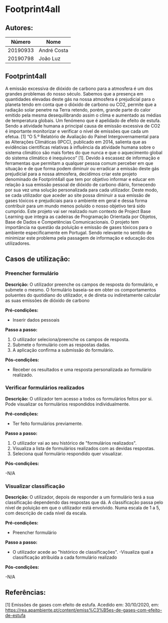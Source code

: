 # Footprint4all



## Autores:

| Número | Nome |
|--------|------|
|  20190933  | André Costa |
|  20190798  | João Luz|

## Footprint4all
   A emissão excessiva de dióxido de carbono para a atmosfera é um dos grandes problemas do nosso século. Sabemos que a presença em quantidades elevadas deste gás na nossa atmosfera é prejudicial para o planeta tendo em conta que o dióxido de carbono ou CO2, permite que a radiação solar penetre na Terra retendo, porém, grande parte do calor emitido pela mesma desequilibrando assim o clima e aumentado as médias de temperatura globais. Um fenómeno que é apelidado de efeito de estufa.           
   Sendo a atividade humana a principal causa de emissão excessiva de CO2 é importante monitorizar e verificar o nível de emissões que cada um efetua. [1] “O 5.º Relatório de Avaliação do Painel Intergovernamental para as Alterações Climáticas (IPCC), publicado em 2014, salienta que as evidências científicas relativas à influência da atividade humana sobre o sistema climático são mais fortes do que nunca e que o aquecimento global do sistema climático é inequívoco” [1]. Devido à escassez de informação e ferramentas que permitam a qualquer pessoa comum perceber em que situação e de que forma podem diminuir ou erradicar a emissão deste gás prejudicial para a nossa atmosfera, decidimos criar este projeto denominado de Footprint4all que tem por objetivo informar e educar em relação à sua emissão pessoal de dióxido de carbono diário, fornecendo por sua vez uma solução personalizada para cada utilizador. Deste modo, se cada utilizador que aceder ao site possa diminuir a sua emissão de gases tóxicos e prejudiciais para o ambiente em geral e dessa forma contribuir para um mundo menos poluído o nosso objetivo terá sido cumprido. Este projeto vai ser realizado num contexto de Project Base Learning que integra as cadeiras de Programação Orientada por Objetos, Base de Dados e Competências Comunicacionais. O projeto tem importância na questão da poluição e emissão de gases tóxicos para o ambiente especificamente em Portugal. Sendo relevante no sentido de minimizar este problema pela passagem de informação e educação dos utilizadores.


## Casos de utilização:

### Preencher formulário 
**Descrição:**
O utilizador preenche os campos de resposta do formulário, e submete o mesmo. O formulário baseia-se em obter os comportamentos poluentes do quotidiano do utilizador, e de direta ou indiretamente calcular as suas emissões de dióxido de carbono

**Pré-condições:**
- Inserir dados pessoais

**Passo a passo:**
1. O utilizador seleciona/preenche os campos de resposta.
2. Submete o formulário com as respostas dadas.
3. A aplicação confirma a submissão do formulário.

**Pós-condições:**
- Receber os resultados e uma resposta personalizada ao formulário realizado.

### Verificar formulários realizados
**Descrição:**
O utilizador tem acesso a todos os formulários feitos por si. Pode visualizar os formulários respondidos individualmente.

**Pré-condições:**
- Ter feito formulários previamente.

**Passo a passo:**
1. O utilizador vai ao seu histórico de "formulários realizados".
2. Visualiza a lista de formulários realizados com as devidas respostas.
3. Seleciona qual formulário respondido quer visualizar.

**Pós-condições:**

-N/A

### Visualizar classificação 
**Descrição:**
O utilizador, depois de responder a um formulário terá a sua classificação dependendo das respostas que dá. A classificação passa pelo nível de poluição em que o utilizador está envolvido. Numa escala de 1 a 5, com descrição de cada nível da escala.

**Pré-condições:**
- Preencher formulário

**Passo a passo:**
- O utilizador acede ao "histórico de classificações".
-Visualiza qual a classificação atribuída a cada formulário realizado

**Pós-condições:**

-N/A

## Referências:
[1] Emissões de gases com efeito de estufa. Acedido em: 30/10/2020, em: https://rea.apambiente.pt/content/emiss%C3%B5es-de-gases-com-efeito-de-estufa

